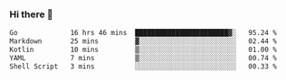 ### Hi there 👋

<!--
**yeya24/yeya24** is a ✨ _special_ ✨ repository because its `README.md` (this file) appears on your GitHub profile.

Here are some ideas to get you started:

- 🔭 I’m currently working on ...
- 🌱 I’m currently learning ...
- 👯 I’m looking to collaborate on ...
- 🤔 I’m looking for help with ...
- 💬 Ask me about ...
- 📫 How to reach me: ...
- 😄 Pronouns: ...
- ⚡ Fun fact: ...
-->

<!--START_SECTION:waka-->

```txt
Go             16 hrs 46 mins  ███████████████████████▓░   95.24 %
Markdown       25 mins         ▓░░░░░░░░░░░░░░░░░░░░░░░░   02.44 %
Kotlin         10 mins         ▒░░░░░░░░░░░░░░░░░░░░░░░░   01.00 %
YAML           7 mins          ▒░░░░░░░░░░░░░░░░░░░░░░░░   00.74 %
Shell Script   3 mins          ░░░░░░░░░░░░░░░░░░░░░░░░░   00.33 %
```

<!--END_SECTION:waka-->
